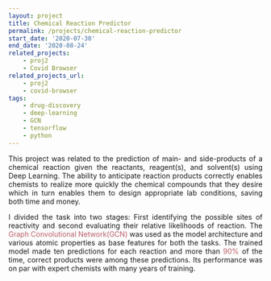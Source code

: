 ```yaml
---
layout: project
title: Chemical Reaction Predictor
permalink: /projects/chemical-reaction-predictor
start_date: '2020-07-30'
end_date: '2020-08-24'
related_projects: 
    - proj2
    - Covid Browser
related_projects_url: 
    - proj2
    - covid-browser
tags: 
    - drug-discovery
    - deep-learning
    - GCN
    - tensorflow
    - python
---
```


<p style="text-align: justify">
This project was related to the prediction of main- and side-products of a chemical reaction given the reactants, reagent(s), and solvent(s) using Deep Learning. The ability to anticipate reaction products correctly enables chemists to realize more quickly the chemical compounds that they desire which in turn enables them to design appropriate lab conditions, saving both time and money.</p>

<p style="text-align: justify">
I divided the task into two stages: First identifying the possible sites of reactivity and second evaluating their relative likelihoods of reaction. The <span style="color: #bf616a; background-color: #f9f9f9">Graph Convolutional Network(GCN)</span> was used as the model architecture and various atomic properties as base features for both the tasks. The trained model made ten predictions for each reaction and more than <span style="color: #bf616a; background-color: #f9f9f9">90%</span> of the time, correct products were among these predictions. Its performance was on par with expert chemists with many years of training.
</p>
